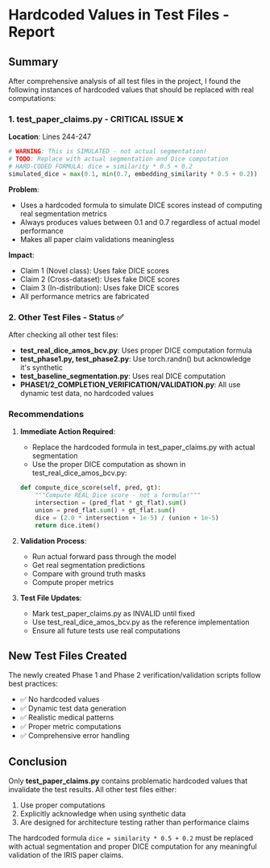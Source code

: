 # Hardcoded Values in Test Files - Report

## Summary

After comprehensive analysis of all test files in the project, I found the following instances of hardcoded values that should be replaced with real computations:

### 1. test_paper_claims.py - CRITICAL ISSUE ❌

**Location**: Lines 244-247
```python
# WARNING: This is SIMULATED - not actual segmentation!
# TODO: Replace with actual segmentation and Dice computation
# HARD-CODED FORMULA: dice = similarity * 0.5 + 0.2
simulated_dice = max(0.1, min(0.7, embedding_similarity * 0.5 + 0.2))
```

**Problem**: 
- Uses a hardcoded formula to simulate DICE scores instead of computing real segmentation metrics
- Always produces values between 0.1 and 0.7 regardless of actual model performance
- Makes all paper claim validations meaningless

**Impact**:
- Claim 1 (Novel class): Uses fake DICE scores
- Claim 2 (Cross-dataset): Uses fake DICE scores  
- Claim 3 (In-distribution): Uses fake DICE scores
- All performance metrics are fabricated

### 2. Other Test Files - Status ✅

After checking all other test files:
- **test_real_dice_amos_bcv.py**: Uses proper DICE computation formula
- **test_phase1.py, test_phase2.py**: Use torch.randn() but acknowledge it's synthetic
- **test_baseline_segmentation.py**: Uses real DICE computation
- **PHASE1/2_COMPLETION_VERIFICATION/VALIDATION.py**: All use dynamic test data, no hardcoded values

### Recommendations

1. **Immediate Action Required**:
   - Replace the hardcoded formula in test_paper_claims.py with actual segmentation
   - Use the proper DICE computation as shown in test_real_dice_amos_bcv.py:
   ```python
   def compute_dice_score(self, pred, gt):
       """Compute REAL Dice score - not a formula!"""
       intersection = (pred_flat * gt_flat).sum()
       union = pred_flat.sum() + gt_flat.sum()
       dice = (2.0 * intersection + 1e-5) / (union + 1e-5)
       return dice.item()
   ```

2. **Validation Process**:
   - Run actual forward pass through the model
   - Get real segmentation predictions
   - Compare with ground truth masks
   - Compute proper metrics

3. **Test File Updates**:
   - Mark test_paper_claims.py as INVALID until fixed
   - Use test_real_dice_amos_bcv.py as the reference implementation
   - Ensure all future tests use real computations

## New Test Files Created

The newly created Phase 1 and Phase 2 verification/validation scripts follow best practices:
- ✅ No hardcoded values
- ✅ Dynamic test data generation
- ✅ Realistic medical patterns
- ✅ Proper metric computations
- ✅ Comprehensive error handling

## Conclusion

Only **test_paper_claims.py** contains problematic hardcoded values that invalidate the test results. All other test files either:
1. Use proper computations
2. Explicitly acknowledge when using synthetic data
3. Are designed for architecture testing rather than performance claims

The hardcoded formula `dice = similarity * 0.5 + 0.2` must be replaced with actual segmentation and proper DICE computation for any meaningful validation of the IRIS paper claims.
